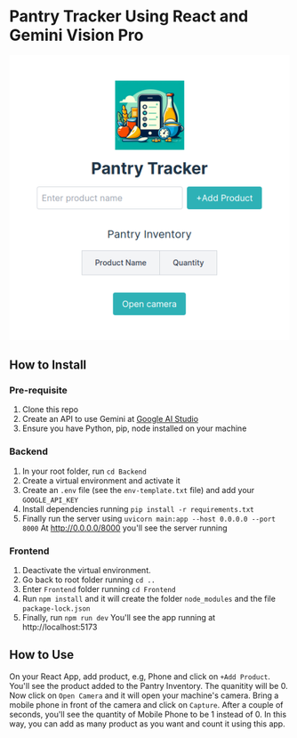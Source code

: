 # Pantry Tracker Using React and Gemini Vision Pro

![App Screenshot](./images/screenshot.png)

## How to Install

### Pre-requisite
1. Clone this repo
2. Create an API to use Gemini at [Google AI Studio](https://aistudio.google.com/app/apikey)
3. Ensure you have Python, pip, node installed on your machine

### Backend

1. In your root folder, run `cd Backend`
2. Create a virtual environment and activate it
3. Create an `.env` file (see the `env-template.txt` file) and add your `GOOGLE_API_KEY`
3. Install dependencies running `pip install -r requirements.txt`
4. Finally run the server using `uvicorn main:app --host 0.0.0.0 --port 8000`
At http://0.0.0.0/8000 you'll see the server running

### Frontend

1. Deactivate the virtual environment.
2. Go back to root folder running `cd ..`
3. Enter `Frontend` folder running `cd Frontend`
4. Run `npm install` and it will create the folder `node_modules` and the file `package-lock.json`
5. Finally, run `npm run dev`
You'll see the app running at http://localhost:5173 

## How to Use
On your React App, add product, e.g, Phone and click on `+Add Product`. You'll see the product added to the Pantry Inventory. The quanitity will be 0. Now click on `Open Camera` and it will open your machine's camera. Bring a mobile phone in front of the camera and click on `Capture`. After a couple of seconds, you'll see the quantity of Mobile Phone to be 1 instead of 0. In this way, you can add as many product as you want and count it using this app.